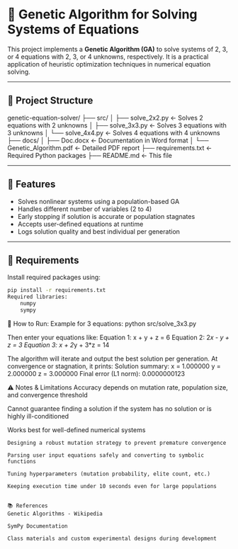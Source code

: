 # 🔬 Genetic Algorithm for Solving Systems of Equations

This project implements a **Genetic Algorithm (GA)** to solve systems of 2, 3, or 4 equations with 2, 3, or 4 unknowns, respectively. It is a practical application of heuristic optimization techniques in numerical equation solving.

---

## 📁 Project Structure

genetic-equation-solver/
├── src/
│ ├── solve_2x2.py ← Solves 2 equations with 2 unknowns
│ ├── solve_3x3.py ← Solves 3 equations with 3 unknowns
│ └── solve_4x4.py ← Solves 4 equations with 4 unknowns
├── docs/
│ ├── Doc.docx ← Documentation in Word format
│ └── Genetic_Algorithm.pdf ← Detailed PDF report
├── requirements.txt ← Required Python packages
├── README.md ← This file

---

## 🧠 Features

- Solves nonlinear systems using a population-based GA
- Handles different number of variables (2 to 4)
- Early stopping if solution is accurate or population stagnates
- Accepts user-defined equations at runtime
- Logs solution quality and best individual per generation

---

## 🔧 Requirements

Install required packages using:

```bash
pip install -r requirements.txt
Required libraries:
    numpy
    sympy
```

🚀 How to Run:
Example for 3 equations:
  python src/solve_3x3.py

Then enter your equations like:
    Equation 1: x + y + z = 6
    Equation 2: 2*x - y + z = 3
    Equation 3: x + 2*y + 3*z = 14

The algorithm will iterate and output the best solution per generation. At convergence or stagnation, it prints:
    Solution summary:
    x = 1.000000
    y = 2.000000
    z = 3.000000
    Final error (L1 norm): 0.0000000123


⚠️ Notes & Limitations
Accuracy depends on mutation rate, population size, and convergence threshold

Cannot guarantee finding a solution if the system has no solution or is highly ill-conditioned

Works best for well-defined numerical systems



```Challenges Faced
Designing a robust mutation strategy to prevent premature convergence

Parsing user input equations safely and converting to symbolic functions

Tuning hyperparameters (mutation probability, elite count, etc.)

Keeping execution time under 10 seconds even for large populations


📚 References
Genetic Algorithms - Wikipedia

SymPy Documentation

Class materials and custom experimental designs during development